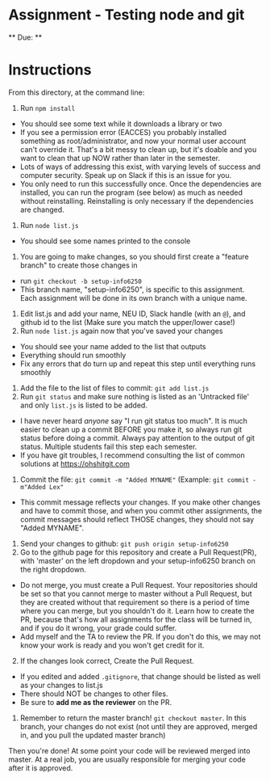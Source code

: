 # Assignment - Testing node and git

** Due: ** 

# Instructions

From this directory, at the command line:

1. Run `npm install`
  * You should see some text while it downloads a library or two
  * If you see a permission error (EACCES) you probably installed something as root/administrator, and now your normal user account can't override it. That's a bit messy to clean up, but it's doable and you want to clean that up NOW rather than later in the semester.
  * Lots of ways of addressing this exist, with varying levels of success and computer security.  Speak up on Slack if this is an issue for you.
  * You only need to run this successfully once.  Once the dependencies are installed, you can run the program (see below) as much as needed without reinstalling.  Reinstalling is only necessary if the dependencies are changed.
1. Run `node list.js`
  * You should see some names printed to the console
1. You are going to make changes, so you should first create a "feature branch" to create those changes in
  * run `git checkout -b setup-info6250`
  * This branch name, "setup-info6250", is specific to this assignment.  Each assignment will be done in its own branch with a unique name.
1. Edit list.js and add your name, NEU ID, Slack handle (with an `@`), and github id to the list (Make sure you match the upper/lower case!)
1. Run `node list.js` again now that you've saved your changes
  * You should see your name added to the list that outputs
  * Everything should run smoothly
  * Fix any errors that do turn up and repeat this step until everything runs smoothly
1. Add the file to the list of files to commit: `git add list.js`
1. Run `git status` and make sure nothing is listed as an 'Untracked file' and only `list.js` is listed to be added.
  * I have never heard *anyone* say "I run git status too much".  It is much easier to clean up a commit BEFORE you make it, so always run git status before doing a commit.  Always pay attention to the output of git status.  Multiple students fail this step each semester.
  * If you have git troubles, I recommend consulting the list of common solutions at https://ohshitgit.com
1. Commit the file: `git commit -m "Added MYNAME"` (Example: `git commit -m"Added Lex"`
  * This commit message reflects your changes.  If you make other changes and have to commit those, and when you commit other assignments, the commit messages should reflect THOSE changes, they should not say "Added MYNAME".
1. Send your changes to github: `git push origin setup-info6250` 
1. Go to the github page for this repository and create a Pull Request(PR), with 'master' on the left dropdown and your setup-info6250 branch on the right dropdown.
  * Do not merge, you must create a Pull Request.  Your repositories should be set so that you cannot merge to master without a Pull Request, but they are created without that requirement so there is a period of time where you can merge, but you shouldn't do it.  Learn how to create the PR, because that's how all assignments for the class will be turned in, and if you do it wrong, your grade could suffer.
  * Add myself and the TA to review the PR.  If you don't do this, we may not know your work is ready and you won't get credit for it.
2. If the changes look correct, Create the Pull Request.
  * If you edited and added `.gitignore`, that change should be listed as well as your changes to list.js
  * There should NOT be changes to other files.
  * Be sure to **add me as the reviewer** on the PR.
1. Remember to return the master branch!  `git checkout master`.  In this branch, your changes do not exist (not until they are approved, merged in, and you pull the updated master branch)

Then you're done! At some point your code will be reviewed merged into master.  At a real job, you are usually responsible for merging your code after it is approved.

